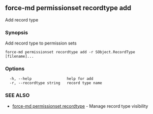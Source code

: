 ## force-md permissionset recordtype add

Add record type

### Synopsis

Add record type to permission sets

```
force-md permissionset recordtype add -r SObject.RecordType [filename]...
```

### Options

```
  -h, --help                help for add
  -r, --recordtype string   record type name
```

### SEE ALSO

* [force-md permissionset recordtype](force-md_permissionset_recordtype.md)	 - Manage record type visibility

